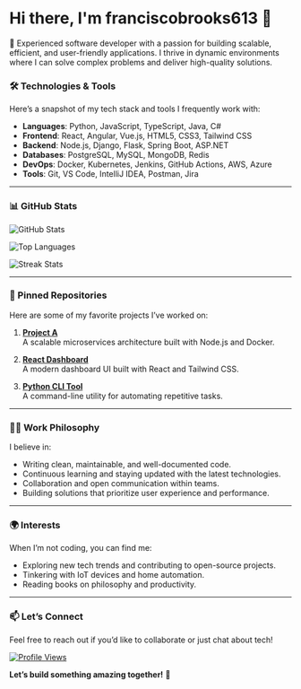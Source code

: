 # Hi there, I'm franciscobrooks613 👋  

🌟 Experienced software developer with a passion for building scalable, efficient, and user-friendly applications. I thrive in dynamic environments where I can solve complex problems and deliver high-quality solutions.  

### 🛠️ Technologies & Tools  

Here’s a snapshot of my tech stack and tools I frequently work with:  

- **Languages**: Python, JavaScript, TypeScript, Java, C#  
- **Frontend**: React, Angular, Vue.js, HTML5, CSS3, Tailwind CSS  
- **Backend**: Node.js, Django, Flask, Spring Boot, ASP.NET  
- **Databases**: PostgreSQL, MySQL, MongoDB, Redis  
- **DevOps**: Docker, Kubernetes, Jenkins, GitHub Actions, AWS, Azure  
- **Tools**: Git, VS Code, IntelliJ IDEA, Postman, Jira  

---

### 📊 GitHub Stats  

![GitHub Stats](https://github-readme-stats.vercel.app/api?username=franciscobrooks613&show_icons=true&theme=radical)  

![Top Languages](https://github-readme-stats.vercel.app/api/top-langs/?username=franciscobrooks613&layout=compact&theme=radical)  

![Streak Stats](https://github-readme-streak-stats.herokuapp.com/?user=franciscobrooks613&theme=radical)  

---

### 🚀 Pinned Repositories  

Here are some of my favorite projects I’ve worked on:  

1. **[Project A](https://github.com/franciscobrooks613/project-a)**  
   A scalable microservices architecture built with Node.js and Docker.  

2. **[React Dashboard](https://github.com/franciscobrooks613/react-dashboard)**  
   A modern dashboard UI built with React and Tailwind CSS.  

3. **[Python CLI Tool](https://github.com/franciscobrooks613/python-cli-tool)**  
   A command-line utility for automating repetitive tasks.  

---

### 👨‍💻 Work Philosophy  

I believe in:  
- Writing clean, maintainable, and well-documented code.  
- Continuous learning and staying updated with the latest technologies.  
- Collaboration and open communication within teams.  
- Building solutions that prioritize user experience and performance.  

---

### 🌍 Interests  

When I’m not coding, you can find me:  
- Exploring new tech trends and contributing to open-source projects.  
- Tinkering with IoT devices and home automation.  
- Reading books on philosophy and productivity.  

---

### 📫 Let’s Connect  

Feel free to reach out if you’d like to collaborate or just chat about tech!  

[![Profile Views](https://komarev.com/ghpvc/?username=franciscobrooks613&color=blue)](https://github.com/franciscobrooks613)  

**Let’s build something amazing together!** 🚀
